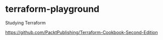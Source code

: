 # terraform-playground

Studying Terraform

https://github.com/PacktPublishing/Terraform-Cookbook-Second-Edition
